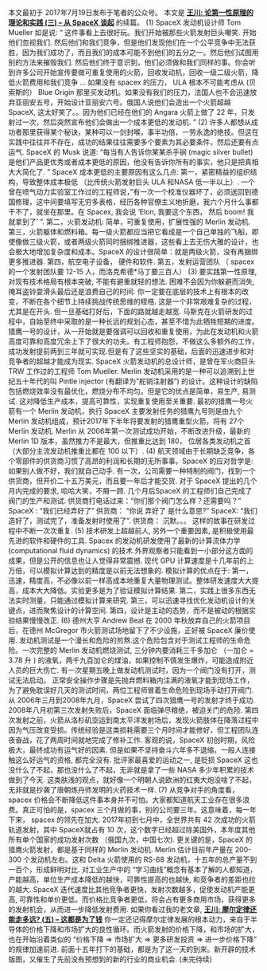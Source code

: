 本文最初于 2017年7月19日发布于笔者的公众号。
本文是
[**王川: 论第一性原理的理论和实践 (三) – 从 SpaceX 谈起**](https://chuan.us/archives/<https:/chuan.us/archives/575>)
的续篇。
(1)
SpaceX 发动机设计师 Tom Mueller 如是说:
“ 这件事看上去很好玩。我们开始被那些火箭发射巨头嘲笑.
开始他们忽视我们.
然后他们和我们竞争，但是他们发现他们在一个公平竞争中无法获胜，因为我们成功了，而且我们的成本可能不到他们的五分之一。然后他们试图用别的方法来摧毁我们.
然后他们终于意识到，他们必须做和我们同样的事。你会听到许多公司开始宣传要做可重复使用的火箭，回收发动机，回收一级二级火箭，降低火箭费用和我们竞争 …
如果没有 spacex 的压力， ULA 根本不可能考虑从 (贝索斯的） Blue Origin 那里买发动机。如果没有我们的压力，法国人也不会迅速放弃亚丽安五号，开始设计亚丽安六号。俄国人说他们会造出一个火箭超越 SpaceX, 这太好笑了。。因为他们已经在他们的 Angara 火箭上做了 22 年，只发射过一次，然后突然宣布他们会做出一个成本更低的发动机. ”
(2)
许多人都想从成功者那里获得某个秘诀，某种可以一剑封喉，事半功倍，一劳永逸的绝技。但这在实践中往往并不存在，成功的结果往往需要多个要素为其必要条件，然后还要有点运气.
SpaceX 的 Musk 说道: “每当有人告诉你某某杀手锏 (magic silver bullet) 是他们产品更优秀或者成本更低的原因，他没有告诉你所有的事实，他只是把真相大大简化了. ”
SpaceX 成本更低的主要原因有这么几点:
第一，紧密精益的组织结构，导致整体成本极低 （比传统火箭发射巨头 ULA 和NASA 低一半以上）.
一个曾在喷气动力实验室工作过的工程师说，”有一次一个校准仪器坏了，必须送回到德国修理，这中间要填写无穷多表格，经历各种官僚主义地折磨，我六个月什么事都干不了，就坐在那里。在 Spacex, 我会说 ‘Elon, 我要这个东西， 然后 boom! 我就拿到了’ ”.
第二，火箭发动机: 简单，可重复使用，扩展性强的 Merlin 发动机.
第三，火箭躯体和燃料箱。每一级火箭都应当把它看成是一个自己单独的飞船，即使像做三级火箭，或者两级火箭同时捆绑推进器，这些看上去无伤大雅的设计，也会极大地增加复杂度和成本。SpaceX 的设计很简单：就是两级火箭，没有再捆绑更多推进器.
第四，航空电子设备， 硬件和软件.
第五，发射运营团队 （ spacex 的一个发射团队要 12-15 人，而洛克希德*马丁要三百人）
(3)
要实践第一性原理, 对现有技术格局有根本突破, 不能有避重就轻的想法. 困难不会因为你躲避而消失, 掩耳盗铃耍滑头最后还是浪费自己的时间.
你一定要在底层的技术上有根本的改变，不断在各个细节上持续挑战传统思维的桎梏. 这是一个非常艰难复杂的过程，尤其是在开头. 但一旦基础打好后，下面的路就越走越宽.
马斯克在火箭研发的过程中，自始至终中采取的是一种长远的规划心态，甚至不惜为此牺牲短期的进度。猎鹰一号的设计，从一开始就是要强调可以回收和重复使用，为此在发动机和火箭高度可靠和高度冗余上下了很大的功夫。有工程师抱怨，不做这么多额外的工作，成功发射提前两到三年就可实现.但是有了这些坚实的基础，后面的迅速进步和对竞争者的超越才能成为现实.
SpaceX 火箭发动机的总设计师，是曾在军火商巨头 TRW 工作过的工程师 Tom Mueller. Merlin 发动机采用的是一种可以追溯到上世纪五十年代的叫 Pintle injector (有翻译为”舵销注射器”) 的设计。这种设计的缺陷包括燃烧效率没有最优化，燃烧分布不均匀。但是它的优点是简单，易生产, 易测试.
这对降低生产成本，提高可靠性，实现重复使用至关重要.
最初的猎鹰一号火箭有一个 Merlin 发动机，执行 SpaceX 主要发射任务的猎鹰九号则是由九个 Merlin 发动机组成，预计2017年下半年将要发射的猎鹰重型火箭，将有 27个Merlin 发动机.
Merlin 从 2006年第一次测试成功开始，不断改进升级，最新的 Merlin 1D 版本，虽然推力不是最大，但推重比达到 180， 位居各类发动机之首 （大部分主流发动机推重比都在 100 以下）.
(4)
航天领域由于长期缺乏竞争，各个零部件的供货商习惯了高昂的利润和长期的无所事事。SpaceX 的应对哲学是: 如果别人做不好，我们就自己动手.
有一次，公司需要一种特制的阀门，找到一个供货商，但开价二十五万美元，而且要一年后才能交货. 对于 SpaceX 提出的几个月内完成的要求, 哈哈大笑，不屑一顾.
几个月后SpaceX 的工程师们自己完成了阀门的生产和测试. 供货商打电话过来：”你们那个阀门怎么样？还需要吗？” SpaceX : “我们已经弄好了” 供货商： “你说 弄好了 是什么意思?” SpaceX: “我们造好了，测试完了，准备发射时使用了”. 供货商： 沉默。。。
这样的故事在研发过程中不断一次次重复.
(5)
技术研发上超越前人, 另外一个重要因素, 是积极使用最先进的软件和硬件的工具.
Spacex 的发动机研发使用了最新的计算流体力学 (computational fluid dynamics) 的技术.外界观察者只能看到一小部分这方面的成果，但是公开的信息也让人觉得非常震撼.
现代 GPU 计算速度是十几年前的上万倍，可以模拟计算达到的精度是以前无法想象的. 模拟计算的优点在于:
第一，迅速，精度高，不必像以前一样高成本地重复大量物理测试。整体研发速度大大提高，成本大大降低。实验更多是为了验证模拟计算结果. 第二，实践上很多东西无法实时测量，只能通过模拟计算来研究. 第三，可以迅速寻找优化发动机设计的关键点，进而聚焦设计的计算空间. 第四，设计是主动的态势，而不是被动的根据实验结果慢慢改正.
(6)
德州大亨 Andrew Beal 在 2000 年秋放弃自己的火箭项目后，在德州 McGregor 市火箭测试场地留下了不少设施，正好被 SpaceX 廉价使用.
发动机测试是一个漫长和危险的煎熬.这个危险包含对于测试工程师的生命危险。一次完整的 Merlin 发动机燃烧测试, 三分钟内要消耗三千多加仑 （一加仑 = 3.78 升 ) 的液氧，两千九百加仑的煤油，如果控制不慎发生爆炸，可能造成附近人员的巨大伤亡.
有一次星期五晚上做发动机测试时，因为一个阀门没有打开，测试无法启动。 正常安全操作步骤是先抛弃燃料箱内注满的液氧才能到现场工作，为了避免耽误好几天的测试时间，两位工程师冒着生命危险到现场手动打开阀门.
从 2006年三月到2008年九月，SpaceX 尝试了四次猎鹰一号的发射才终于成功. 2008年八月初第三次发射失败后，SpaceX 面临弹尽粮绝，被迫关门的危险.
第四次发射之前，火箭从洛杉矶空运到南太平洋发射场后，发现火箭肢体在降落过程中因为气压改变受损。传统经验是这类损耗需要三个月时间才能修好，但工程团队连夜奋战，花了两周时间就地完成了修补工作.
客观的说，SpaceX 初创时期，风险极大，最终成功有运气好的因素. 但是如果不坚持奋斗六年多不退缩，一般人连接触这么好运气的资格, 都完全没有.
批评家最喜爱的运动之一, 是贬损 SpaceX 这也没什么了不起，那也没什么了不起，无非就是拿了一些 NASA 多少年积累的技术做到了今天. 这类肤浅的观点，就好像一个明朝人说欧洲的红夷大炮没啥了不起，无非就是抄袭了唐朝炼丹师发明的火药技术一样.
(7)
从竞争对手的角度看，spacex 价格会不断降低这件事本身并不可怕。大家都知道航天工业存在很多浪费。真正可怕的是，spacex 三个月做的事，别的公司要三年。这意味着，每一年下来， spacex 的领先在加大.
2017年初到七月中，全世界共有 42 次成功的火箭轨道发射，其中 SpaceX就占有 10 次，这个数字已经超过除美国外，本年度其他所有单个国家的成功发射次数 （俄国九次，中国七次).
更关键的是，SpaceX 的猎鹰火箭发射，都是基于同样的 Merlin 发动机. Merlin 估计目前年产量在 200-300 个发动机左右。这和 Delta 火箭使用的 RS-68 发动机，十五年的总产量不到一百个，形成鲜明对比.
对工业生产中的 “学习曲线”概念有基本了解的人都知道，产能越高，单位生产成本降低的越快，可靠性提高的也越快, 和竞争者的差距也拉的越大.
SpaceX 迭代速度比其他竞争者更快，发射次数越多，促使发动机产能更高, 可靠性和单价更低。而价格比竞争者更低，将会占有更多商用市场，获得更多的发射机会，从而进一步降低发射费用.
如果你看过我的老文章,
**[王川: 摩尔定律还能走多远? (五) – 这都是为了钱](https://chuan.us/archives/<https:/chuan.us/archives/510>)**
你一定还记得摩尔定律发展的根本动力，来自于半导体的价格下降和市场扩大的良性循环。而火箭发射的价格下降，和市场的扩大，也在开始沿着类似的
“价格下降 => 市场扩大 => 更多研发投资 => 进一步价格下降” 的规律加速前进.
前面十五年打下的基础，都是为了这一天的到来。新开辟的技术版图，又催生了先前没有预想到的新的行业的商业机会.
(未完待续)
